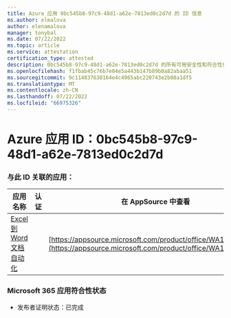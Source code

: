 ```yaml
---
title: Azure 应用 0bc545b8-97c9-48d1-a62e-7813ed0c2d7d 的 ID 信息
ms.author: elmalova
author: elenamalova
manager: tonybal
ms.date: 07/22/2022
ms.topic: article
ms.service: attestation
certification_type: attested
description: 0bc545b8-97c9-48d1-a62e-7813ed0c2d7d 的所有可用安全性和符合性信息。
ms.openlocfilehash: f1fbab45c76b7e04e5a443b147b89b0a82abaa51
ms.sourcegitcommit: 9c114837630164e4c4965abc220743e2b08a1df5
ms.translationtype: MT
ms.contentlocale: zh-CN
ms.lasthandoff: 07/22/2022
ms.locfileid: "66975326"
---
```

# <a name="azure-app-id-0bc545b8-97c9-48d1-a62e-7813ed0c2d7d"></a>Azure 应用 ID：0bc545b8-97c9-48d1-a62e-7813ed0c2d7d


### <a name="apps-associated-with-this-id"></a>与此 ID 关联的应用：
| **应用名称** | **认证** | **在 AppSource 中查看** |
|--------------|---------------|-----------------------|
| [Excel 到 Word 文档自动化](../forward/WA104380955.md) |  | [https://appsource.microsoft.com/product/office/WA104380955](https://appsource.microsoft.com/product/office/WA104380955) |

### <a name="microsoft-365-app-compliance-status"></a>Microsoft 365 应用符合性状态
- 发布者证明状态：已完成
